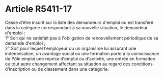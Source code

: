 # Article R5411-17

  
Cesse d'être inscrit sur la liste des demandeurs d'emploi ou est transféré dans la catégorie correspondant à sa nouvelle situation, le demandeur d'emploi :   
1° Soit qui ne satisfait pas à l'obligation de renouvellement périodique de sa demande d'emploi ;   
2° Soit pour lequel l'employeur ou un organisme lui assurant une indemnisation, un avantage social ou une formation porte à la connaissance de Pôle emploi une reprise d'emploi ou d'activité, une entrée en formation ou tout autre changement affectant sa situation au regard des conditions d'inscription ou de classement dans une catégorie.